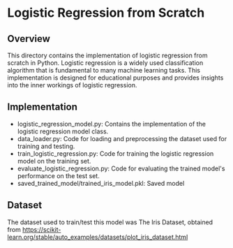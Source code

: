 # Logistic Regression from Scratch

## Overview

This directory contains the implementation of logistic regression from scratch in Python. Logistic regression is a widely used classification algorithm that is fundamental to many machine learning tasks. This implementation is designed for educational purposes and provides insights into the inner workings of logistic regression.

## Implementation 

* logistic_regression_model.py: Contains the implementation of the logistic regression model class.
* data_loader.py: Code for loading and preprocessing the dataset used for training and testing.
* train_logistic_regression.py: Code for training the logistic regression model on the training set.
* evaluate_logistic_regression.py: Code for evaluating the trained model's performance on the test set.
* saved_trained_model/trained_iris_model.pkl: Saved model

## Dataset

The dataset used to train/test this model was The Iris Dataset, obtained from https://scikit-learn.org/stable/auto_examples/datasets/plot_iris_dataset.html
